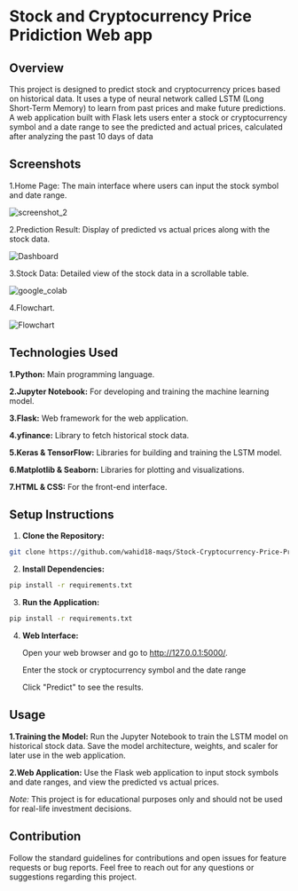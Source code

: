 # Stock and Cryptocurrency Price Pridiction Web app

## Overview

This project is designed to predict stock and cryptocurrency prices based on historical data. It uses a type of neural network called LSTM (Long Short-Term Memory) to learn from past prices and make future predictions. A web application built with Flask lets users enter a stock or cryptocurrency symbol and a date range to see the predicted and actual prices, calculated after analyzing the past 10 days of data

## Screenshots

1.Home Page: The main interface where users can input the stock symbol and date range.


![screenshot_2](https://github.com/user-attachments/assets/1dff70f6-5e52-4e07-b97a-7262027699ef)


2.Prediction Result: Display of predicted vs actual prices along with the stock data.

![Dashboard](https://github.com/user-attachments/assets/afe3ead4-2fec-43ca-b663-edc82b1bac6f)


3.Stock Data: Detailed view of the stock data in a scrollable table.

![google_colab](https://github.com/user-attachments/assets/27aef3a4-2bb1-4670-b4e0-31537d370d60)


4.Flowchart.

![Flowchart](https://github.com/user-attachments/assets/d69fbfd4-601e-451a-867a-de7783a2d540)

## Technologies Used
**1.Python:** 
     Main programming language.
     
**2.Jupyter Notebook:** 
     For developing and training the machine learning model.
     
**3.Flask:**
     Web framework for the web application.
     
**4.yfinance:** 
     Library to fetch historical stock data.
     
**5.Keras & TensorFlow:** 
     Libraries for building and training the LSTM model.
     
**6.Matplotlib & Seaborn:**
     Libraries for plotting and visualizations.
     
**7.HTML & CSS:** 
     For the front-end interface. 

## Setup Instructions
1. **Clone the Repository:**
```bash
git clone https://github.com/wahid18-maqs/Stock-Cryptocurrency-Price-Pridiction.git
```

2. **Install Dependencies:**
```bash
pip install -r requirements.txt
```

3. **Run the Application:**
```bash
pip install -r requirements.txt
```

4. **Web Interface:**

   Open your web browser and go to http://127.0.0.1:5000/.
   
   Enter the stock or cryptocurrency symbol and the date range
   
   Click "Predict" to see the results.
   
## Usage

**1.Training the Model:**
     Run the Jupyter Notebook to train the LSTM model on historical stock data. Save the model architecture, weights, and scaler for later use in the web application.

**2.Web Application:**
    Use the Flask web application to input stock symbols and date ranges, and view the predicted vs actual prices.
    
 *Note:*
      This project is for educational purposes only and should not be used for real-life investment decisions.
      
## Contribution
Follow the standard guidelines for contributions and open issues for feature requests or bug reports.
Feel free to reach out for any questions or suggestions regarding this project.
  

